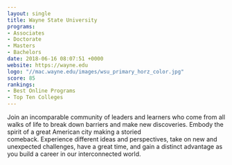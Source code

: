 ```yaml
---
layout: single
title: Wayne State University
programs:
- Associates
- Doctorate
- Masters
- Bachelors
date: 2018-06-16 08:07:51 +0000
website: https://wayne.edu
logo: "//mac.wayne.edu/images/wsu_primary_horz_color.jpg"
score: 85
rankings:
- Best Online Programs
- Top Ten Colleges
---
```

Join an incomparable community of leaders and learners who come from all walks of life to break down barriers and make new discoveries. Embody the spirit of a great American city making a storied comeback. Experience different ideas and perspectives, take on new and unexpected challenges, have a great time, and gain a distinct advantage as you build a career in our interconnected world.